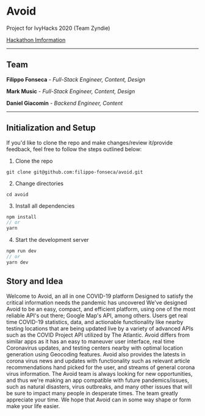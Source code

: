 # Avoid

Project for IvyHacks 2020 (Team Zyndie)

[Hackathon Imformation](https://ivyhacks.devpost.com)

---

## Team

**Filippo Fonseca** - _Full-Stack Engineer, Content, Design_

**Mark Music** - _Full-Stack Engineer, Content, Design_

**Daniel Giacomin** - _Backend Engineer, Content_

---

## Initialization and Setup

If you'd like to clone the repo and make changes/review it/provide feedback, feel free to follow the steps outlined below:

1. Clone the repo

```
git clone git@github.com:filippo-fonseca/avoid.git
```

2. Change directories

```
cd avoid
```

3. Install all dependencies

```ts
npm install
// or
yarn
```

4. Start the development server

```ts
npm run dev
// or
yarn dev
```
## Story and Idea

Welcome to Avoid, an all in one COVID-19 platform Designed to satisfy the critical information needs the pandemic has uncovered 
We've designed Avoid to be an easy, compact, and efficient platform, using one of the most reliable API's out there; Google Map's API, 
among others. Users get real time COVID-19 statistics, data, and actionable functionality like nearby testing locations that are being 
updated live by a variety of advanced APIs such as the COVID Project API utilized by The Atlantic.
Avoid differs from similar apps as it has an easy to maneuver user interface, real time Coronavirus updates, and testing centers nearby 
with optimal location generation using Geocoding features. Avoid also provides the latests in corona virus news and updates
with functionality such as relevant article recommendations hand picked for the user, and streams of general corona virus information.
The Avoid team is always looking for new opportunities, and thus we're making an app compatible with future pandemics/issues,
such as natural disasters, virus outbreaks, and many other issues that will be sure to impact many people in desperate times.
The team greatly appreciate your time. We hope that Avoid can in some way shape or form make your life easier.

